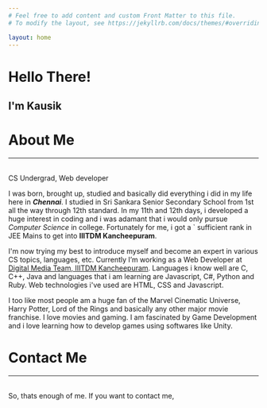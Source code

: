 ```yaml
---
# Feel free to add content and custom Front Matter to this file.
# To modify the layout, see https://jekyllrb.com/docs/themes/#overriding-theme-defaults

layout: home
---
```

<h1>Hello There!</h1>
<h2>I'm Kausik</h2>
<h1><b>About Me</b></h1><hr>
<br>
CS Undergrad, Web developer

<p>
  I was born, brought up, studied and basically did everything i did in my life here in <b><i>Chennai</i></b>.
  I studied in Sri Sankara Senior Secondary School from 1st all the way through 12th standard. In my 11th and 12th days, i developed a 
  huge interest in coding and i was adamant that i would only pursue <i>Computer Science</i> in college. Fortunately for me, i got a      `   sufficient rank in JEE Mains to get into <b>IIITDM Kancheepuram</b>.</p>
  
<p>
  I'm now trying my best to introduce myself and become an expert in various CS topics, languages, etc. Currently I’m working as a Web       Developer at <a href="https://github.com/DMT-IIIT">Digital Media Team, IIITDM Kancheepuram</a>. Languages i know well are C, C++, Java     and languages that i am learning are Javascript, C#, Python and Ruby. Web technologies i've used are HTML, CSS and Javascript.</p>
 
 <p>
  I too like most people am a huge fan of the Marvel Cinematic Universe, Harry Potter, Lord of the Rings and basically any other major       movie franchise. I love movies and gaming. I am fascinated by Game Development and i love learning how to develop games using softwares     like Unity.</p>
  
<h1><b>Contact Me</b></h1><hr>
<br>
So, thats enough of me. If you want to contact me,
